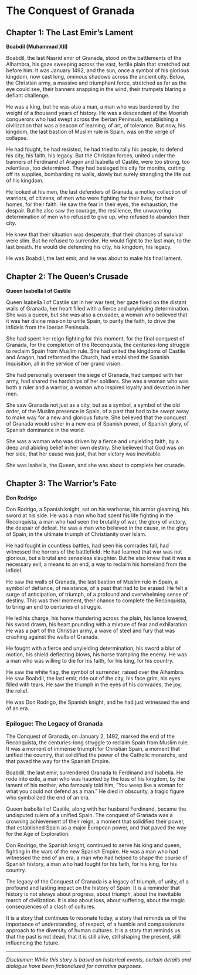 
# The Conquest of Granada

## Chapter 1: The Last Emir’s Lament

**Boabdil (Muhammad XII)**

Boabdil, the last Nasrid emir of Granada, stood on the battlements of the Alhambra, his gaze sweeping across the vast, fertile plain that stretched out before him. It was January 1492, and the sun, once a symbol of his glorious kingdom, now cast long, ominous shadows across the ancient city. Below, the Christian army, a massive and triumphant force, stretched as far as the eye could see, their banners snapping in the wind, their trumpets blaring a defiant challenge.

He was a king, but he was also a man, a man who was burdened by the weight of a thousand years of history. He was a descendant of the Moorish conquerors who had swept across the Iberian Peninsula, establishing a civilization that was a beacon of learning, of art, of tolerance. But now, his kingdom, the last bastion of Muslim rule in Spain, was on the verge of collapse.

He had fought, he had resisted, he had tried to rally his people, to defend his city, his faith, his legacy. But the Christian forces, united under the banners of Ferdinand of Aragon and Isabella of Castile, were too strong, too relentless, too determined. They had besieged his city for months, cutting off its supplies, bombarding its walls, slowly but surely strangling the life out of his kingdom.

He looked at his men, the last defenders of Granada, a motley collection of warriors, of citizens, of men who were fighting for their lives, for their homes, for their faith. He saw the fear in their eyes, the exhaustion, the despair. But he also saw the courage, the resilience, the unwavering determination of men who refused to give up, who refused to abandon their city.

He knew that their situation was desperate, that their chances of survival were slim. But he refused to surrender. He would fight to the last man, to the last breath. He would die defending his city, his kingdom, his legacy.

He was Boabdil, the last emir, and he was about to make his final lament.

## Chapter 2: The Queen’s Crusade

**Queen Isabella I of Castile**

Queen Isabella I of Castile sat in her war tent, her gaze fixed on the distant walls of Granada, her heart filled with a fierce and unyielding determination. She was a queen, but she was also a crusader, a woman who believed that it was her divine mission to unite Spain, to purify the faith, to drive the infidels from the Iberian Peninsula.

She had spent her reign fighting for this moment, for the final conquest of Granada, for the completion of the Reconquista, the centuries-long struggle to reclaim Spain from Muslim rule. She had united the kingdoms of Castile and Aragon, had reformed the Church, had established the Spanish Inquisition, all in the service of her grand vision.

She had personally overseen the siege of Granada, had camped with her army, had shared the hardships of her soldiers. She was a woman who was both a ruler and a warrior, a woman who inspired loyalty and devotion in her men.

She saw Granada not just as a city, but as a symbol, a symbol of the old order, of the Muslim presence in Spain, of a past that had to be swept away to make way for a new and glorious future. She believed that the conquest of Granada would usher in a new era of Spanish power, of Spanish glory, of Spanish dominance in the world.

She was a woman who was driven by a fierce and unyielding faith, by a deep and abiding belief in her own destiny. She believed that God was on her side, that her cause was just, that her victory was inevitable.

She was Isabella, the Queen, and she was about to complete her crusade.

## Chapter 3: The Warrior’s Fate

**Don Rodrigo**

Don Rodrigo, a Spanish knight, sat on his warhorse, his armor gleaming, his sword at his side. He was a man who had spent his life fighting in the Reconquista, a man who had seen the brutality of war, the glory of victory, the despair of defeat. He was a man who believed in the cause, in the glory of Spain, in the ultimate triumph of Christianity over Islam.

He had fought in countless battles, had seen his comrades fall, had witnessed the horrors of the battlefield. He had learned that war was not glorious, but a brutal and senseless slaughter. But he also knew that it was a necessary evil, a means to an end, a way to reclaim his homeland from the infidel.

He saw the walls of Granada, the last bastion of Muslim rule in Spain, a symbol of defiance, of resistance, of a past that had to be erased. He felt a surge of anticipation, of triumph, of a profound and overwhelming sense of destiny. This was their moment, their chance to complete the Reconquista, to bring an end to centuries of struggle.

He led his charge, his horse thundering across the plain, his lance lowered, his sword drawn, his heart pounding with a mixture of fear and exhilaration. He was a part of the Christian army, a wave of steel and fury that was crashing against the walls of Granada.

He fought with a fierce and unyielding determination, his sword a blur of motion, his shield deflecting blows, his horse trampling the enemy. He was a man who was willing to die for his faith, for his king, for his country.

He saw the white flag, the symbol of surrender, raised over the Alhambra. He saw Boabdil, the last emir, ride out of the city, his face grim, his eyes filled with tears. He saw the triumph in the eyes of his comrades, the joy, the relief.

He was Don Rodrigo, the Spanish knight, and he had just witnessed the end of an era.

### Epilogue: The Legacy of Granada

The Conquest of Granada, on January 2, 1492, marked the end of the Reconquista, the centuries-long struggle to reclaim Spain from Muslim rule. It was a moment of immense triumph for Christian Spain, a moment that unified the country, that solidified the power of the Catholic monarchs, and that paved the way for the Spanish Empire.

Boabdil, the last emir, surrendered Granada to Ferdinand and Isabella. He rode into exile, a man who was haunted by the loss of his kingdom, by the lament of his mother, who famously told him, “You weep like a woman for what you could not defend as a man.” He died in obscurity, a tragic figure who symbolized the end of an era.

Queen Isabella I of Castile, along with her husband Ferdinand, became the undisputed rulers of a unified Spain. The conquest of Granada was a crowning achievement of their reign, a moment that solidified their power, that established Spain as a major European power, and that paved the way for the Age of Exploration.

Don Rodrigo, the Spanish knight, continued to serve his king and queen, fighting in the wars of the new Spanish Empire. He was a man who had witnessed the end of an era, a man who had helped to shape the course of Spanish history, a man who had fought for his faith, for his king, for his country.

The legacy of the Conquest of Granada is a legacy of triumph, of unity, of a profound and lasting impact on the history of Spain. It is a reminder that history is not always about progress, about triumph, about the inevitable march of civilization. It is also about loss, about suffering, about the tragic consequences of a clash of cultures.

It is a story that continues to resonate today, a story that reminds us of the importance of understanding, of respect, of a humble and compassionate approach to the diversity of human cultures. It is a story that reminds us that the past is not dead, that it is still alive, still shaping the present, still influencing the future.

***

*Disclaimer: While this story is based on historical events, certain details and dialogue have been fictionalized for narrative purposes.*